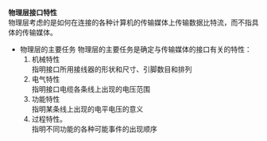 **物理层接口特性**    
物理层考虑的是如何在连接的各种计算机的传输媒体上传输数据比特流，而不指具体的传输媒体。 
- 物理层的主要任务 
物理层的主要任务是确定与传输媒体的接口有关的特性：
    1. 机械特性  
    指明接口所用接线器的形状和尺寸、引脚数目和排列
    2. 电气特性  
    指明接口电缆各条线上出现的电压范围
    3. 功能特性  
    指明某条线上出现的电平电压的意义
    4. 过程特性。  
    指明不同功能的各种可能事件的出现顺序